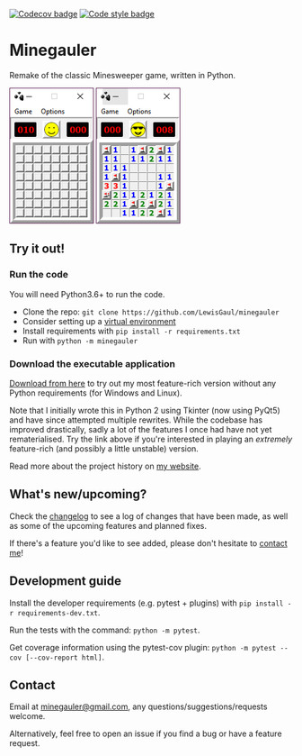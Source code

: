[![Codecov badge](https://img.shields.io/codecov/c/github/LewisGaul/minegauler?token=85d4f08d368940708556d49c3150c06a)](https://codecov.io/gh/LewisGaul/minegauler/)
[![Code style badge](https://img.shields.io/badge/code%20style-black-000000.svg)](https://black.readthedocs.io/en/stable/)

# Minegauler

Remake of the classic Minesweeper game, written in Python.


![img1](img/screenshots/beginner_start.png)
![img2](img/screenshots/beginner_win.png)


## Try it out!

### Run the code

You will need Python3.6+ to run the code.

 - Clone the repo: `git clone https://github.com/LewisGaul/minegauler`
 - Consider setting up a [virtual environment](https://docs.python.org/3/tutorial/venv.html)
 - Install requirements with `pip install -r requirements.txt`
 - Run with `python -m minegauler`


### Download the executable application

[Download from here](https://raw.githubusercontent.com/LewisGaul/minegauler/master/releases/MineGauler1.2.2.zip) to try out my most feature-rich version without any Python requirements (for Windows and Linux).

Note that I initially wrote this in Python 2 using Tkinter (now using PyQt5) and have since attempted multiple rewrites. While the codebase has improved drastically, sadly a lot of the features I once had have not yet rematerialised. Try the link above if you're interested in playing an *extremely* feature-rich (and possibly a little unstable) version.

Read more about the project history on [my website](https://www.lewisgaul.co.uk/minegauler.html).



## What's new/upcoming?

Check the [changelog](CHANGELOG.md) to see a log of changes that have been made, as well as some of the upcoming features and planned fixes.

If there's a feature you'd like to see added, please don't hesitate to [contact me](#Contact)!


## Development guide

Install the developer requirements (e.g. pytest + plugins) with `pip install -r requirements-dev.txt`.

Run the tests with the command: `python -m pytest`.

Get coverage information using the pytest-cov plugin: `python -m pytest --cov [--cov-report html]`.



## Contact

Email at minegauler@gmail.com, any questions/suggestions/requests welcome.

Alternatively, feel free to open an issue if you find a bug or have a feature request.
